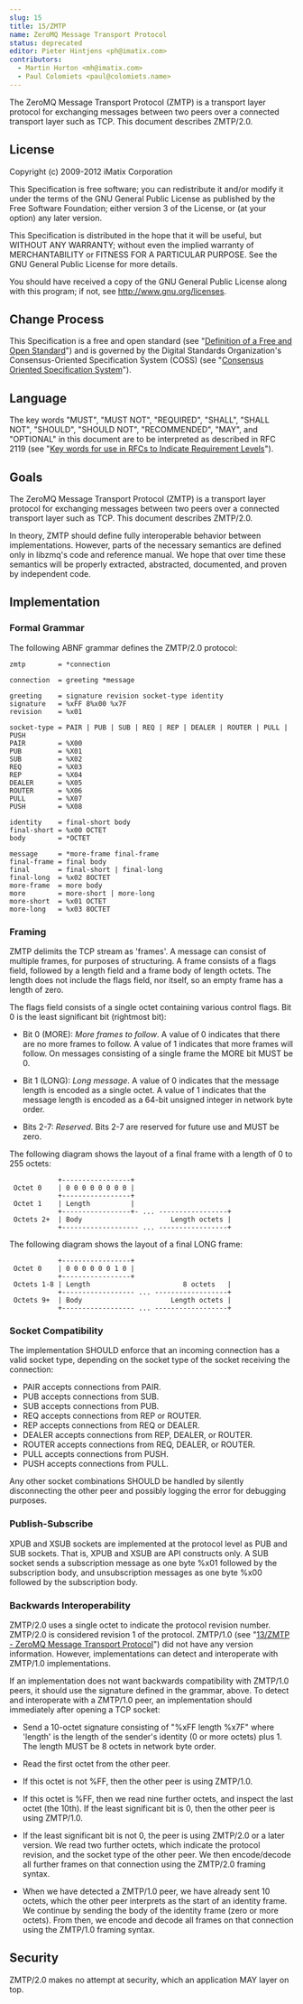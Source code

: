 ```yaml
---
slug: 15
title: 15/ZMTP
name: ZeroMQ Message Transport Protocol
status: deprecated
editor: Pieter Hintjens <ph@imatix.com>
contributors:
  - Martin Hurton <mh@imatix.com>
  - Paul Colomiets <paul@colomiets.name>
---
```


The ZeroMQ Message Transport Protocol (ZMTP) is a transport layer protocol for exchanging messages between two peers over a connected transport layer such as TCP. This document describes ZMTP/2.0.

## License

Copyright (c) 2009-2012 iMatix Corporation

This Specification is free software; you can redistribute it and/or modify it under the terms of the GNU General Public License as published by the Free Software Foundation; either version 3 of the License, or (at your option) any later version.

This Specification is distributed in the hope that it will be useful, but WITHOUT ANY WARRANTY; without even the implied warranty of MERCHANTABILITY or FITNESS FOR A PARTICULAR PURPOSE. See the GNU General Public License for more details.

You should have received a copy of the GNU General Public License along with this program; if not, see <http://www.gnu.org/licenses>.

## Change Process

This Specification is a free and open standard (see "[Definition of a Free and Open Standard](http://www.digistan.org/open-standard:definition)") and is governed by the Digital Standards Organization's Consensus-Oriented Specification System (COSS) (see "[Consensus Oriented Specification System](http://www.digistan.org/spec:1/COSS)").

## Language

The key words "MUST", "MUST NOT", "REQUIRED", "SHALL", "SHALL NOT", "SHOULD", "SHOULD NOT", "RECOMMENDED",  "MAY", and "OPTIONAL" in this document are to be interpreted as described in RFC 2119 (see "[Key words for use in RFCs to Indicate Requirement Levels](http://tools.ietf.org/html/rfc2119)").

## Goals

The ZeroMQ Message Transport Protocol (ZMTP) is a transport layer protocol for exchanging messages between two peers over a connected transport layer such as TCP. This document describes ZMTP/2.0.

In theory, ZMTP should define fully interoperable behavior between implementations. However, parts of the necessary semantics are defined only in libzmq's code and reference manual. We hope that over time these semantics will be properly extracted, abstracted, documented, and proven by independent code.

## Implementation

### Formal Grammar

The following ABNF grammar defines the ZMTP/2.0 protocol:

```
zmtp        = *connection

connection  = greeting *message

greeting    = signature revision socket-type identity
signature   = %xFF 8%x00 %x7F
revision    = %x01

socket-type = PAIR | PUB | SUB | REQ | REP | DEALER | ROUTER | PULL | PUSH
PAIR        = %X00
PUB         = %X01
SUB         = %X02
REQ         = %X03
REP         = %X04
DEALER      = %X05
ROUTER      = %X06
PULL        = %X07
PUSH        = %X08

identity    = final-short body
final-short = %x00 OCTET
body        = *OCTET

message     = *more-frame final-frame
final-frame = final body
final       = final-short | final-long
final-long  = %x02 8OCTET
more-frame  = more body
more        = more-short | more-long
more-short  = %x01 OCTET
more-long   = %x03 8OCTET
```

### Framing

ZMTP delimits the TCP stream as 'frames'. A message can consist of multiple frames, for purposes of structuring. A frame consists of a flags field, followed by a length field and a frame body of length octets. The length does not include the flags field, nor itself, so an empty frame has a length of zero.

The flags field consists of a single octet containing various control flags. Bit 0 is the least significant bit (rightmost bit):

* Bit 0 (MORE): *More frames to follow*. A value of 0 indicates that there are no more frames to follow. A value of 1 indicates that more frames will follow. On messages consisting of a single frame the MORE bit MUST be 0.

* Bit 1 (LONG): *Long message*. A value of 0 indicates that the message length is encoded as a single octet. A value of 1 indicates that the message length is encoded as a 64-bit unsigned integer in network byte order.

* Bits 2-7: *Reserved*. Bits 2-7 are reserved for future use and MUST be zero.

The following diagram shows the layout of a final frame with a length of 0 to 255 octets:

```
            +-----------------+
 Octet 0    | 0 0 0 0 0 0 0 0 |
            +-----------------+
 Octet 1    | Length          |
            +-----------------+- ... -----------------+
 Octets 2+  | Body                      Length octets |
            +------------------- ... -----------------+
```

The following diagram shows the layout of a final LONG frame:

```
            +-----------------+
 Octet 0    | 0 0 0 0 0 0 1 0 |
            +-----------------+
 Octets 1-8 | Length                       8 octets   |
            +------------------ ... ------------------+
 Octets 9+  | Body                      Length octets |
            +------------------ ... ------------------+
```

### Socket Compatibility

The implementation SHOULD enforce that an incoming connection has a valid socket type, depending on the socket type of the socket receiving the connection:

* PAIR accepts connections from PAIR.
* PUB accepts connections from SUB.
* SUB accepts connections from PUB.
* REQ accepts connections from REP or ROUTER.
* REP accepts connections from REQ or DEALER.
* DEALER accepts connections from REP, DEALER, or ROUTER.
* ROUTER accepts connections from REQ, DEALER, or ROUTER.
* PULL accepts connections from PUSH.
* PUSH accepts connections from PULL.

Any other socket combinations SHOULD be handled by silently disconnecting the other peer and possibly logging the error for debugging purposes.

### Publish-Subscribe

XPUB and XSUB sockets are implemented at the protocol level as PUB and SUB sockets. That is, XPUB and XSUB are API constructs only. A SUB socket sends a subscription message as one byte %x01 followed by the subscription body, and unsubscription messages as one byte %x00 followed by the subscription body.

### Backwards Interoperability

ZMTP/2.0 uses a single octet to indicate the protocol revision number. ZMTP/2.0 is considered revision 1 of the protocol. ZMTP/1.0 (see "[13/ZMTP - ZeroMQ Message Transport Protocol](http://rfc.zeromq.org/spec:13)") did not have any version information. However, implementations can detect and interoperate with ZMTP/1.0 implementations.

If an implementation does not want backwards compatibility with ZMTP/1.0 peers, it should use the signature defined in the grammar, above. To detect and interoperate with a ZMTP/1.0 peer, an implementation should immediately after opening a TCP socket:

* Send a 10-octet signature consisting of "%xFF length %x7F" where 'length' is the length of the sender's identity (0 or more octets) plus 1. The length MUST be 8 octets in network byte order.

* Read the first octet from the other peer.

* If this octet is not %FF, then the other peer is using ZMTP/1.0.

* If this octet is %FF, then we read nine further octets, and inspect the last octet (the 10th). If the least significant bit is 0, then the other peer is using ZMTP/1.0.

* If the least significant bit is not 0, the peer is using ZMTP/2.0 or a later version. We read two further octets, which indicate the protocol revision, and the socket type of the other peer. We then encode/decode all further frames on that connection using the ZMTP/2.0 framing syntax.

* When we have detected a ZMTP/1.0 peer, we have already sent 10 octets, which the other peer interprets as the start of an identity frame. We continue by sending the body of the identity frame (zero or more octets). From then, we encode and decode all frames on that connection using the ZMTP/1.0 framing syntax.

## Security

ZMTP/2.0 makes no attempt at security, which an application MAY layer on top.
